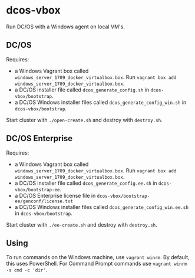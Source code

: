 # dcos-vbox

Run DC/OS with a Windows agent on local VM's.

## DC/OS

Requires:
- a Windows Vagrant box called `windows_server_1709_docker_virtualbox.box`. Run `vagrant box add windows_server_1709_docker_virtualbox.box`.
- a DC/OS installer file called `dcos_generate_config.sh` in `dcos-vbox/bootstrap`.
- a DC/OS Windows installer files called `dcos_generate_config_win.sh` in `dcos-vbox/bootstrap`.

Start cluster with `./open-create.sh` and destroy with `destroy.sh`.

## DC/OS Enterprise

Requires:
- a Windows Vagrant box called `windows_server_1709_docker_virtualbox.box`. Run `vagrant box add windows_server_1709_docker_virtualbox.box`.
- a DC/OS installer file called `dcos_generate_config.ee.sh` in `dcos-vbox/bootstrap-ee`.
- a DC/OS Enterprise license file in `dcos-vbox/bootstrap-ee/genconf/license.txt`
- a DC/OS Windows installer files called `dcos_generate_config_win.ee.sh` in `dcos-vbox/bootstrap`.

Start cluster with `./ee-create.sh` and destroy with `destroy.sh`.

## Using

To run commands on the Windows machine, use `vagrant winrm`. By default, this uses PowerShell. For Command Prompt commands use `vagrant winrm -s cmd -c 'dir'`.

